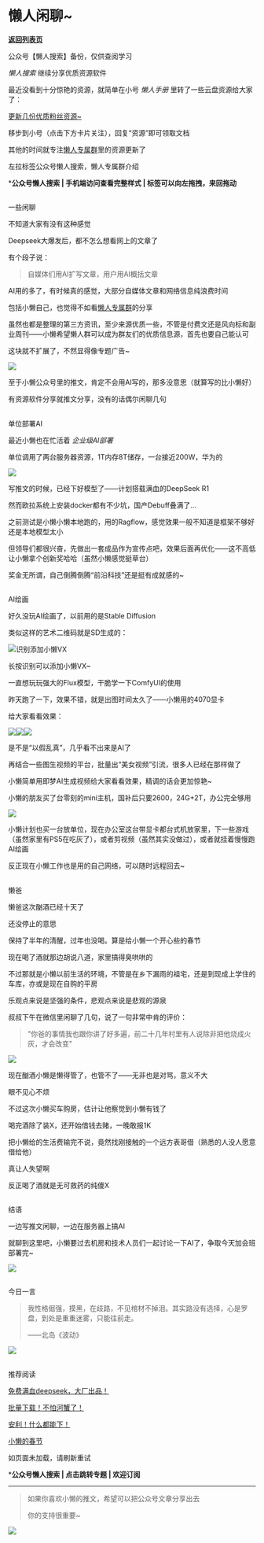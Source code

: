 # 懒人闲聊~

[**返回列表页**](/gzh/懒人搜索)

公众号【懒人搜索】备份，仅供查阅学习

_懒人搜索_ 继续分享优质资源软件

最近没看到十分惊艳的资源，就简单在小号 _懒人手册_ 里转了一些云盘资源给大家了：

[更新几份优质粉丝资源~](https://mp.weixin.qq.com/s?__biz=MzkwNzYxMzAwNQ==&mid=2247488985&idx=1&sn=9c27d446833d35646e901b01d76e3989&token=518357842&lang=zh_CN&scene=21#wechat_redirect)

移步到小号（点击下方卡片关注），回复“资源”即可领取文档

其他的时间就专注[懒人专属群](https://mp.weixin.qq.com/s?__biz=MzkwNjE5NDYzOQ==&mid=2247493087&idx=1&sn=e147d983c4441e296ee9b0ae0cdf5716&scene=21#wechat_redirect)里的资源更新了

左拉标签公众号懒人搜索，懒人专属群介绍[](https://mp.weixin.qq.com/s?__biz=MzkwNjE5NDYzOQ==&mid=2247493087&idx=1&sn=e147d983c4441e296ee9b0ae0cdf5716&scene=21#wechat_redirect)

***公众号懒人搜索 | 手机端访问查看完整样式 | 标签可以向左拖拽，来回拖动**

  

##  
一些闲聊  

不知道大家有没有这种感觉

Deepseek大爆发后，都不怎么想看网上的文章了

有个段子说：

>  
>
>
> 自媒体们用AI扩写文章，用户用AI概括文章

AI用的多了，有时候真的感觉，大部分自媒体文章和网络信息纯浪费时间

包括小懒自己，也觉得不如看[懒人专属群](https://mp.weixin.qq.com/s?__biz=MzkwNjE5NDYzOQ==&mid=2247493087&idx=1&sn=e147d983c4441e296ee9b0ae0cdf5716&scene=21#wechat_redirect)的分享

虽然也都是整理的第三方资讯，至少来源优质一些，不管是付费文还是风向标和副业周刊——小懒希望懒人群可以成为群友们的优质信息源，首先也要自己能认可

这块就不扩展了，不然显得像专题广告~

![](https://mmbiz.qpic.cn/sz_mmbiz_png/BXJXNRRKQNJsz63cfklUia8jpvia2WCF5CChSaJTbagddbfEOv4lUhaJJuZ1DwET6L8nyECznicEkBzQeT0fmgTEA/640?wx_fmt=png&from;=appmsg&tp;=webp&wxfrom;=5&wx;_lazy=1&wx;_co=1)

至于小懒公众号里的推文，肯定不会用AI写的，那多没意思（就算写的比小懒好）

有资源软件分享就推文分享，没有的话偶尔闲聊几句

##  
单位部署AI  

最近小懒也在忙活着 _企业级AI部署_

单位调用了两台服务器资源，1T内存8T储存，一台接近200W，华为的

![](https://mmbiz.qpic.cn/sz_mmbiz_png/BXJXNRRKQNIgt5bg9UDXB4yW57zEokEqhQt8fWpax7RNQT9YiclOkxBKx9m5tXhZLJicR7o1IK6OoBicNiaCfhHmGg/640?wx_fmt=png&from;=appmsg)

写推文的时候，已经下好模型了——计划搭载满血的DeepSeek R1

然而欧拉系统上安装docker都有不少坑，国产Debuff叠满了...

之前测试是小懒小懒本地跑的，用的Ragflow，感觉效果一般不知道是框架不够好还是本地模型太小

但领导们都很兴奋，先做出一套成品作为宣传点吧，效果后面再优化——这不高低让小懒拿个创新奖哈哈（虽然小懒感觉挺草台）

奖金无所谓，自己倒腾倒腾“前沿科技”还是挺有成就感的~

##  
AI绘画  

好久没玩AI绘画了，以前用的是Stable Diffusion

类似这样的艺术二维码就是SD生成的：

![](https://mmbiz.qpic.cn/mmbiz_png/Rmd3GnW8BRuMqPkiaJgW6znyhJmJ7era17eCrj0rVK9OzlVhR05uG9tgT5eicj9c74C6VaBOgGe7UxjvZSHUHW5A/640?wxfrom=12&tp;=wxpic&usePicPrefetch;=1&wx;_fmt=png)识别添加小懒VX

长按识别可以添加小懒VX~

一直想玩玩强大的Flux模型，干脆学一下ComfyUI的使用

昨天跑了一下，效果不错，就是出图时间太久了——小懒用的4070显卡

给大家看看效果：

![](https://mmbiz.qpic.cn/sz_mmbiz_png/BXJXNRRKQNIgt5bg9UDXB4yW57zEokEqVRmhZPvZLiaQiaTI0g6QqWyatJ7GYFcPichwBR7dicC1QYqXsLTXIDPchg/640?wx_fmt=png&from;=appmsg)![](https://mmbiz.qpic.cn/sz_mmbiz_png/BXJXNRRKQNIgt5bg9UDXB4yW57zEokEqSiaKjro7IicTGzwibiczCnWVSqzBMOlv7b0m5Cd7oFGZvQT1ibq0Ycj8TPA/640?wx_fmt=png&from;=appmsg)![](https://mmbiz.qpic.cn/sz_mmbiz_png/BXJXNRRKQNIgt5bg9UDXB4yW57zEokEq63blNk9xVP0icfRX5n0GIHic1YCkfoEdqia1ib9I3NXxurv2PmZVLOXYYw/640?wx_fmt=png&from;=appmsg)

是不是“以假乱真”，几乎看不出来是AI了

再结合一些图生视频的平台，批量出“美女视频”引流，很多人已经在那样做了

小懒简单用即梦AI生成视频给大家看看效果，精调的话会更加惊艳~

  

小懒的朋友买了台零刻的mini主机，国补后只要2600，24G+2T，办公完全够用

![](https://mmbiz.qpic.cn/sz_mmbiz_png/BXJXNRRKQNIgt5bg9UDXB4yW57zEokEqpVicfaENmJ2X0n5vINeRyVuzmZibibLM5PnZCe4icbbHRsibF6K3qBXFTLg/640?wx_fmt=png&from;=appmsg)

小懒计划也买一台放单位，现在办公室这台带显卡都台式机放家里，下一些游戏（虽然家里有PS5在吃灰了），或者剪视频（虽然其实没做过），或者就挂着慢慢跑AI绘画

反正现在小懒工作也是用的自己网络，可以随时远程回去~

##  
懒爸  

懒爸这次酗酒已经十天了

还没停止的意思

保持了半年的清醒，过年也没喝。算是给小懒一个开心些的春节

现在喝了酒就那边胡说八道，家里搞得臭哄哄的

不过那就是小懒以前生活的环境，不管是在乡下漏雨的祖宅，还是到现成上学住的车库，亦或是现在自购的平房

乐观点来说是坚强的条件，悲观点来说是悲观的源泉

叔叔下午在微信里闲聊了几句，说了一句非常中肯的评价：

>  
>
>
> "你爸的事情我也跟你讲了好多遍，前二十几年村里有人说除非把他烧成火灰，才会改变"

![](https://mmbiz.qpic.cn/sz_mmbiz_png/BXJXNRRKQNIgt5bg9UDXB4yW57zEokEqFYYCl4TYetWCjIknDN8XdxOiaRdEuJJslIR97kvPR7FrrZHdNdvv8VQ/640?wx_fmt=png&from;=appmsg)

现在酗酒小懒是懒得管了，也管不了——无非也是对骂，意义不大

眼不见心不烦

不过这次小懒买车购房，估计让他察觉到小懒有钱了

喝完酒除了装X，还开始借钱去赌，一晚敢报1K

把小懒给的生活费输完不说，竟然找刚接触的一个远方表哥借（熟悉的人没人愿意借给他）

真让人失望啊

反正喝了酒就是无可救药的纯傻X

##  
结语  

一边写推文闲聊，一边在服务器上搞AI

就聊到这里吧，小懒要过去机房和技术人员们一起讨论一下AI了，争取今天加会班部署完~

![](https://mmbiz.qpic.cn/sz_mmbiz_png/BXJXNRRKQNIgt5bg9UDXB4yW57zEokEq3cd0T6Hn9oLzw1hicDcX6fPjrll6VsFDZe0OZn90642pGYbUicSgs8Qw/640?wx_fmt=png&from;=appmsg)

##  
今日一言  

>  
>
>
> 我性格倔强，摸黑，在歧路，不见棺材不掉泪。其实路没有选择，心是罗盘，到处是重重迷雾，只能往前走。
>
> ——北岛《波动》

![](https://mmbiz.qpic.cn/sz_mmbiz_jpg/BXJXNRRKQNIgt5bg9UDXB4yW57zEokEqeiaFicONv8Y07WHqy3z6Gbe7UeDkic7ZVqjGvXrMOvhN0uT9H2IyoDmkA/640?wx_fmt=jpeg&from;=appmsg)

##  
推荐阅读  

[免费满血deepseek，大厂出品！](https://mp.weixin.qq.com/s?__biz=MzkwNjE5NDYzOQ==&mid=2247495141&idx=1&sn=6a5f2ecb8525c6c17bfd9ba75398c15e&scene=21#wechat_redirect)

[批量下载！不怕河蟹了！](https://mp.weixin.qq.com/s?__biz=MzkwNjE5NDYzOQ==&mid=2247495107&idx=1&sn=976a4f81c7294c80b80948b1d2ea114f&token=1889100934&lang=zh_CN&scene=21#wechat_redirect)

[安利！什么都能下！](https://mp.weixin.qq.com/s?__biz=MzkwNjE5NDYzOQ==&mid=2247495071&idx=1&sn=62415edcf0eabfff58d7b267552c7b7a&token=1889100934&lang=zh_CN&scene=21#wechat_redirect)

[小懒的春节](https://mp.weixin.qq.com/s?__biz=MzkwNjE5NDYzOQ==&mid=2247495042&idx=1&sn=22d016c8dbca2b07ef4cd566d70be595&token=2126817389&lang=zh_CN&scene=21#wechat_redirect)

  
[](https://mp.weixin.qq.com/mp/appmsgalbum?__biz=MzkwNjE5NDYzOQ==&action=getalbum&album_id=3095199290177650691#wechat_redirect)[](https://mp.weixin.qq.com/mp/appmsgalbum?__biz=MzkwNjE5NDYzOQ==&action=getalbum&album_id=3184635951063531523#wechat_redirect)[](https://mp.weixin.qq.com/mp/appmsgalbum?__biz=MzkwNjE5NDYzOQ==&action=getalbum&album_id=3189384915092537344#wechat_redirect)[](https://mp.weixin.qq.com/mp/appmsgalbum?__biz=MzkwNjE5NDYzOQ==&action=getalbum&album_id=3095199290177650691#wechat_redirect)如页面未加载，请刷新重试

***公众号懒人搜索 | 点击跳转专题 | 欢迎订阅**

* * *

>  
>
>
> 如果你喜欢小懒的推文，希望可以把公众号文章分享出去
>
> 你的支持很重要~

![](https://mmbiz.qpic.cn/sz_mmbiz_gif/BXJXNRRKQNJ6YdLcSex3A3fRP26rl1cS3HO7V1sQUXcdiakzhwpgs1FicmG6XVSr6w6VRhSpuiagjCk1UcMxSbSdg/640?wx_fmt=gif&from;=appmsg)

